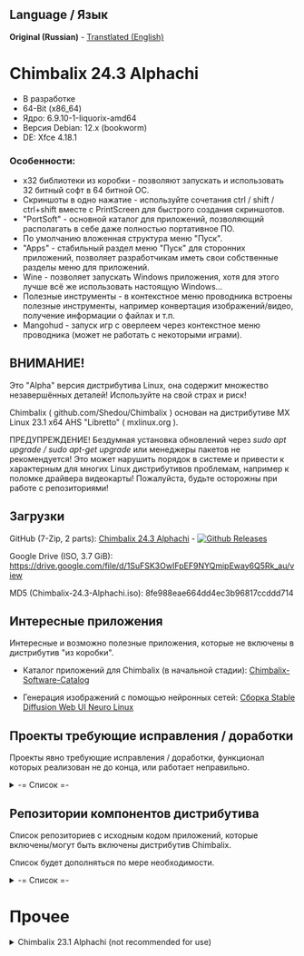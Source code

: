 ## Language / Язык
**Original (Russian)** - [Transtlated (English)](https://github.com/Shedou/Chimbalix/blob/main/README-EN.md)
# Chimbalix 24.3 Alphachi
* В разработке
* 64-Bit (x86_64)
* Ядро: 6.9.10-1-liquorix-amd64
* Версия Debian: 12.x (bookworm)
* DE: Xfce 4.18.1
### Особенности:
* x32 библиотеки из коробки - позволяют запускать и использовать 32 битный софт в 64 битной ОС.
* Скриншоты в одно нажатие - используйте сочетания ctrl / shift / ctrl+shift вместе с PrintScreen для быстрого создания скриншотов.
* "PortSoft" - основной каталог для приложений, позволяющий располагать в себе даже полностью портативное ПО.
* По умолчанию вложенная структура меню "Пуск".
* "Apps" - стабильный раздел меню "Пуск" для сторонних приложений, позволяет разработчикам иметь свои собственные разделы меню для приложений.
* Wine - позволяет запускать Windows приложения, хотя для этого лучше всё же использовать настоящую Windows...
* Полезные инструменты - в контекстное меню проводника встроены полезные инструменты, например конвертация изображений/видео, получение информации о файлах и т.п.
* Mangohud - запуск игр с оверлеем через контекстное меню проводника (может не работать с некоторыми играми).

## ВНИМАНИЕ!

Это "Alpha" версия дистрибутива Linux, она содержит множество незавершённых деталей! Используйте на свой страх и риск!

Chimbalix ( github.com/Shedou/Chimbalix ) основан на дистрибутиве MX Linux 23.1 x64 AHS "Libretto" ( mxlinux.org ).

ПРЕДУПРЕЖДЕНИЕ! Бездумная установка обновлений через *sudo apt upgrade / sudo apt-get upgrade* или менеджеры пакетов не рекомендуется! Это может нарушить порядок в системе и привести к характерным для многих Linux дистрибутивов проблемам, например к поломке драйвера видеокарты! Пожалуйста, будьте осторожны при работе с репозиториями!

## Загрузки

GitHub (7-Zip, 2 parts): [Chimbalix 24.3 Alphachi](https://github.com/Shedou/Chimbalix/releases/tag/Chimbalix_243) - [![Github Releases](https://img.shields.io/github/downloads/Shedou/Chimbalix/Chimbalix_243/total.svg)](https://github.com/Shedou/Chimbalix/releases/tag/Chimbalix_243)

Google Drive (ISO, 3.7 GiB): https://drive.google.com/file/d/1SuFSK3OwIFpEF9NYQmipEway6Q5Rk_au/view

MD5 (Chimbalix-24.3-Alphachi.iso): 8fe988eae664dd4ec3b96817ccddd714

## Интересные приложения
Интересные и возможно полезные приложения, которые не включены в дистрибутив "из коробки".

* Каталог приложений для Chimbalix (в начальной стадии): [Chimbalix-Software-Catalog](https://github.com/Shedou/Chimbalix-Software-Catalog)

* Генерация изображений с помощью нейронных сетей: [Сборка Stable Diffusion Web UI Neuro Linux](https://github.com/Shedou/Neuro/tree/main/SD_WEBUI_Neuro_Linux)


## Проекты требующие исправления / доработки
Проекты явно требующие исправления / доработки, функционал которых реализован не до конца, или работает неправильно.

<details>
  <summary>-= Список =-</summary>

* Скрипты для Chimbalix: [chimbalix-scripts](https://github.com/Shedou/chimbalix-scripts)

</details>

## Репозитории компонентов дистрибутива
Список репозиториев с исходным кодом приложений, которые включены/могут быть включены дистрибутив Chimbalix.

Список будет дополняться по мере необходимости.

<details>
  <summary>-= Список =-</summary>

* Скрипты для Chimbalix: [chimbalix-scripts](https://github.com/Shedou/chimbalix-scripts)
* Программа установки дистрибутива: [chimbalix-installer](https://github.com/Shedou/chimbalix-installer)
* Программа создания ISO образа дистрибутива: [chimbalix-snapshot](https://github.com/Shedou/chimbalix-snapshot)
* Анализатор использованного места на дисках Baobab: [chimbalix-baobab](https://github.com/Shedou/chimbalix-baobab)

</details>

# Прочее
<details>
  <summary>Chimbalix 23.1 Alphachi (not recommended for use)</summary>

# Chimbalix 23.1 Alphachi (not recommended for use)
* Kernel: 6.5.0-1mx-ahs-amd64
* Debian Version: 12.2 (bookworm)
* DE: Xfce 4.18.1
* GTK: 3.24.38
### Base Software

<details>
  <summary>Base Software</summary>

* File Managers: Thunar, Midnight Commander (CLI).
* Archivers: Ark, Engrampa, File Roller.
* Task Managers: System Monitoring Center, Xfce, Htop (CLI)
* Web Browsers: Firefox, MX Viewer.
* Office: LibreOffice.
* Image Viewer: Nomacs.
* Media Player: VLC.
* Text Editors: FeatherPad, Midnight Commander (CLI), Nano (CLI).
* Image Editors: Krita, RawTherapee.
* Audio Editor: Audacity.
* Video Editor: KDEnLive.
* 3D Modelling: Blender.
* IDE: Geany.
* Benchmarks: ChimbaBench, KDiskMark, HardInfo.
* Wine: Staging 8.12, Winetricks, custom wine prefix.

</details>

## WARNING!

This is the "Alpha" version of the Linux distribution, it contains a lot of unfinished things! Use at your own risk!

Chimbalix 23.1 "Alphachi" ( github.com/Shedou/Chimbalix ) is based on MX Linux 23.1 x64 AHS "Libretto" ( mxlinux.org )

ATTENTION! Installing updates via *sudo apt upgrade / sudo apt-get upgrade* or through the update center is highly not recommended!

## Downloads

### Google Drive (64-bit, ISO, 3.7 GiB): https://drive.google.com/drive/folders/1vJwvMnvEqnk92MZ_dmQpAaB9BEUCt03L

### GitHub (64-bit, 7-Zip, 2 parts): [Chimbalix 23.1 Alphachi](https://github.com/Shedou/Chimbalix/releases/tag/Chimbalix_v1) - [![Github Releases](https://img.shields.io/github/downloads/Shedou/Chimbalix/Chimbalix_v1/total.svg)](https://github.com/Shedou/Chimbalix/releases/tag/Chimbalix_v1)

### Service Packs:
[Chimbalix 23.1 Alphachi - Service Pack 1](https://github.com/Shedou/Chimbalix/releases/tag/Chimbalix_v1_sp1) - [![Github Releases](https://img.shields.io/github/downloads/Shedou/Chimbalix/Chimbalix_v1_sp1/total.svg)](https://github.com/Shedou/Chimbalix/releases/tag/Chimbalix_v1_sp1)

## Visuals

|![IMG_20231231_205657](https://github.com/Shedou/Chimbalix/assets/19572158/82976618-a74b-4911-9e6f-cf3a6ed5f6d7)|![IMG_20231231_210146_1](https://github.com/Shedou/Chimbalix/assets/19572158/f0528658-7330-445a-937d-8ddb6771c94b)|![IMG_20231231_210235](https://github.com/Shedou/Chimbalix/assets/19572158/eb6c2bb8-91c9-407d-9123-b51eeb295e4c)|![IMG_20231231_210314](https://github.com/Shedou/Chimbalix/assets/19572158/b8c409b6-6e8c-44ac-b301-6ac7f6840993)|
|-|-|-|-|

</details>
